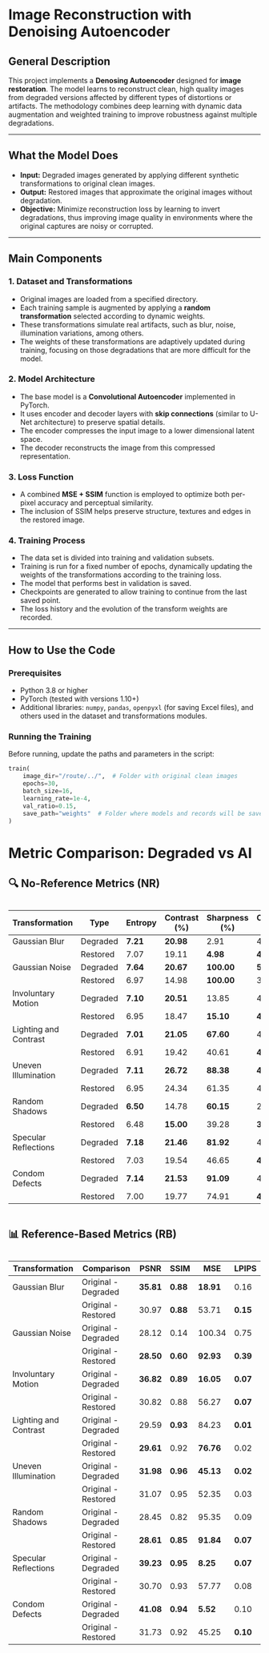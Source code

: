 # Image Reconstruction with Denoising Autoencoder

## General Description

This project implements a **Denosing Autoencoder** designed for **image restoration**. The model learns to reconstruct clean, high quality images from degraded versions affected by different types of distortions or artifacts. The methodology combines deep learning with dynamic data augmentation and weighted training to improve robustness against multiple degradations.

---

## What the Model Does

- **Input:** Degraded images generated by applying different synthetic transformations to original clean images.
- **Output:** Restored images that approximate the original images without degradation.
- **Objective:** Minimize reconstruction loss by learning to invert degradations, thus improving image quality in environments where the original captures are noisy or corrupted.

---

## Main Components

### 1. Dataset and Transformations

- Original images are loaded from a specified directory.
- Each training sample is augmented by applying a **random transformation** selected according to dynamic weights.
- These transformations simulate real artifacts, such as blur, noise, illumination variations, among others.
- The weights of these transformations are adaptively updated during training, focusing on those degradations that are more difficult for the model.

### 2. Model Architecture

- The base model is a **Convolutional Autoencoder** implemented in PyTorch.
- It uses encoder and decoder layers with **skip connections** (similar to U-Net architecture) to preserve spatial details.
- The encoder compresses the input image to a lower dimensional latent space.
- The decoder reconstructs the image from this compressed representation.

### 3. Loss Function

- A combined **MSE + SSIM** function is employed to optimize both per-pixel accuracy and perceptual similarity.
- The inclusion of SSIM helps preserve structure, textures and edges in the restored image.

### 4. Training Process

- The data set is divided into training and validation subsets.
- Training is run for a fixed number of epochs, dynamically updating the weights of the transformations according to the training loss.
- The model that performs best in validation is saved.
- Checkpoints are generated to allow training to continue from the last saved point.
- The loss history and the evolution of the transform weights are recorded.

---

## How to Use the Code

### Prerequisites

- Python 3.8 or higher
- PyTorch (tested with versions 1.10+)
- Additional libraries: `numpy`, `pandas`, `openpyxl` (for saving Excel files), and others used in the dataset and transformations modules.

### Running the Training

Before running, update the paths and parameters in the script:

```python
train(
    image_dir="/route/../",  # Folder with original clean images
    epochs=30,
    batch_size=16,
    learning_rate=1e-4,
    val_ratio=0.15,
    save_path="weights"  # Folder where models and records will be saved
)
````
# Metric Comparison: Degraded vs AI 

## 🔍 No-Reference Metrics (NR)

<div style="overflow-x: auto">

| Transformation              | Type       | Entropy | Contrast (%) | Sharpness (%) | Colorfulness (%) | BRISQUE | NIQE  | NIMA  |
|----------------------------|------------|---------|---------------|----------------|-------------------|---------|-------|-------|
| Gaussian Blur              | Degraded   | **7.21** | **20.98**     | 2.91           | 44.35             | **0.72**  | **0.64** | **2.33** |
|                            | Restored   | 7.07    | 19.11         | **4.98**       | **45.78**         | 0.70    | 0.57  | 2.25  |
| Gaussian Noise             | Degraded   | **7.64** | **20.67**     | **100.00**     | **54.32**         | **0.72**  | 0.40  | **6.34** |
|                            | Restored   | 6.97    | 14.98         | **100.00**     | 37.07             | 0.43    | **0.53** | 3.19  |
| Involuntary Motion         | Degraded   | **7.10** | **20.51**     | 13.85          | 45.82             | **0.51**  | **0.61** | **2.41** |
|                            | Restored   | 6.95    | 18.47         | **15.10**      | **46.00**         | 0.50    | 0.58  | 2.32  |
| Lighting and Contrast      | Degraded   | **7.01** | **21.05**     | **67.60**      | 47.19             | 0.20    | **0.63** | **2.87** |
|                            | Restored   | 6.91    | 19.42         | 40.61          | **48.09**         | **0.29**  | 0.59  | 2.48  |
| Uneven Illumination        | Degraded   | **7.11** | **26.72**     | **88.38**      | **42.89**         | 0.17    | **0.67** | **3.69** |
|                            | Restored   | 6.95    | 24.34         | 61.35          | 42.63             | **0.27**  | 0.64  | 3.11  |
| Random Shadows             | Degraded   | **6.50** | 14.78         | **60.15**      | 27.90             | **0.26**  | **0.78** | **2.15** |
|                            | Restored   | 6.48    | **15.00**     | 39.28          | **30.60**         | 0.29    | 0.73  | 2.14  |
| Specular Reflections       | Degraded   | **7.18** | **21.46**     | **81.92**      | 48.82             | 0.15    | **0.62** | **2.86** |
|                            | Restored   | 7.03    | 19.54         | 46.65          | **49.30**         | **0.26**  | 0.58  | 2.48  |
| Condom Defects             | Degraded   | **7.14** | **21.53**     | **91.09**      | 47.56             | 0.10    | **0.60** | **3.25** |
|                            | Restored   | 7.00    | 19.77         | 74.91          | **48.01**         | **0.19**  | 0.57  | 2.70  |



</div>

## 📊 Reference-Based Metrics (RB)

<div style="overflow-x: auto">

| Transformation              | Comparison               | PSNR   | SSIM   | MSE     | LPIPS  |
|----------------------------|--------------------------|--------|--------|---------|--------|
| Gaussian Blur              | Original - Degraded      | **35.81** | **0.88**  | **18.91**  | 0.16   |
|                            | Original - Restored      | 30.97 | **0.88**  | 53.71  | **0.15**   |
| Gaussian Noise             | Original - Degraded      | 28.12 | 0.14   | 100.34 | 0.75   |
|                            | Original - Restored      | **28.50** | **0.60**  | **92.93** | **0.39**   |
| Involuntary Motion         | Original - Degraded      | **36.82** | **0.89**  | **16.05**  | **0.07**   |
|                            | Original - Restored      | 30.82 | 0.88  | 56.27  | **0.07**   |
| Lighting and Contrast      | Original - Degraded      | 29.59 | **0.93**  | 84.23  | **0.01**   |
|                            | Original - Restored      | **29.61** | 0.92  | **76.76** | 0.02   |
| Uneven Illumination        | Original - Degraded      | **31.98** | **0.96**  | **45.13**  | **0.02**   |
|                            | Original - Restored      | 31.07 | 0.95  | 52.35  | 0.03   |
| Random Shadows             | Original - Degraded      | 28.45 | 0.82  | 95.35  | 0.09   |
|                            | Original - Restored      | **28.61** | **0.85**  | **91.84** | **0.07**   |
| Specular Reflections       | Original - Degraded      | **39.23** | **0.95**  | **8.25**   | **0.07**   |
|                            | Original - Restored      | 30.70 | 0.93  | 57.77  | 0.08   |
| Condom Defects             | Original - Degraded      | **41.08** | **0.94**  | **5.52**   | 0.10   |
|                            | Original - Restored      | 31.73 | 0.92  | 45.25  | **0.10**   |



</div>
